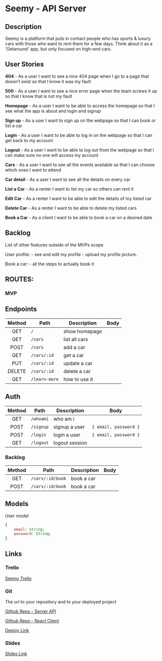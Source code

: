 # Seemy - API Server

## Description

Seemy is a platform that puts in contact people who has sports & luxury cars with those who want to rent them for a few days. Think about it as a 'Getaround' app, but only focused on high-end cars.

## User Stories

**404** - As a user I want to see a nice 404 page when I go to a page that doesn’t exist so that I know it was my fault

**500** - As a user I want to see a nice error page when the team screws it up so that I know that is not my fault

**Homepage** - As a user I want to be able to access the homepage so that I see what the app is about and login and signup

**Sign up** - As a user I want to sign up on the webpage so that I can book or list a car

**Login** - As a user I want to be able to log in on the webpage so that I can get back to my account

**Logout** - As a user I want to be able to log out from the webpage so that I can make sure no one will access my account

**Cars** - As a user I want to see all the events available so that I can choose which ones I want to attend

**Car detail** - As a user I want to see all the details on every car

**List a Car** - As a renter I want to list my car so others can rent it

**Edit Car** - As a renter I want to be able to edit the details of my listed car

**Delete Car** - As a renter I want to be able to delete my listed cars

**Book a Car** - As a client I want to be able to book a car on a desired date


## Backlog

List of other features outside of the MVPs scope

User profile: - see and edit my profile - upload my profile picture.

Book a car: - all the steps to actually book it

## ROUTES:

### MVP

## Endpoints

| Method | Path           | Description      | Body                            |
| :----: | -------------- | ---------------- | ------------------------------- |
|  GET   | `/`            | show homepage    |                                 |
|  GET   | `/cars`        | list all cars    |                                 |
|  POST  | `/cars`        | add a car        |                                 |
|  GET   | `/cars/:id`    | get a car        |                                 |
|  PUT   | `/cars/:id`    | update a car     |                                 |
| DELETE | `/cars/:id`    | delete a car     |                                 |
|  GET   | `/learn-more`  | how to use it    |                                 |

## Auth

| Method | Path      | Description    | Body                     |
| :----: | --------- | -------------- | ------------------------ |
|  GET   | `/whoami` | who am i       |                          |
|  POST  | `/signup` | signup a user  | `{ email, password }`    |
|  POST  | `/login`  | login a user   | `{ email, password }`    |
|  GET   | `/logout` | logout session |                          |

### Backlog

| Method | Path              | Description    | Body                     |
| :----: | ----------------  | -------------- | ------------------------ |
|  GET   | `/cars/:id/book`  | book a car     |                          |
|  POST  | `/cars/:id/book`  | book a car     |                          |

## Models

User model

```javascript
{
	email: String;
	password: String;
}
```

## Links

### Trello

[Seemy Trello](https://trello.com/b/gNnluUYp/ironhack-module3-project)

### Git

The url to your repository and to your deployed project

[Github Repo - Server API](https://github.com/Pablolo/seemy-express-server)

[Github Repo - React Client](https://github.com/Pablolo/seemy-react-client)


[Deploy Link](http://heroku.com/)

### Slides

[Slides Link](http://slides.com/)
